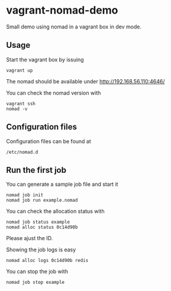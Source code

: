 # vagrant-nomad-demo
Small demo using nomad in a vagrant box in dev mode.

## Usage

Start the vagrant box by issuing

    vagrant up

The nomad should be available under http://192.168.56.110:4646/

You can check the nomad version with

    vagrant ssh
    nomad -v

## Configuration files

Configuration files can be found at

    /etc/nomad.d

## Run the first job

You can generate a sample job file and start it

    nomad job init
    nomad job run example.nomad

You can check the allocation status with

    nomad job status example
    nomad alloc status 0c14d90b

Please ajust the ID.

Showing the job logs is easy

    nomad alloc logs 0c14d90b redis

You can stop the job with

    nomad job stop example